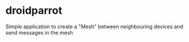 droidparrot
===========

Simple application to create a "Mesh" between neighbouring devices and send messages in the mesh